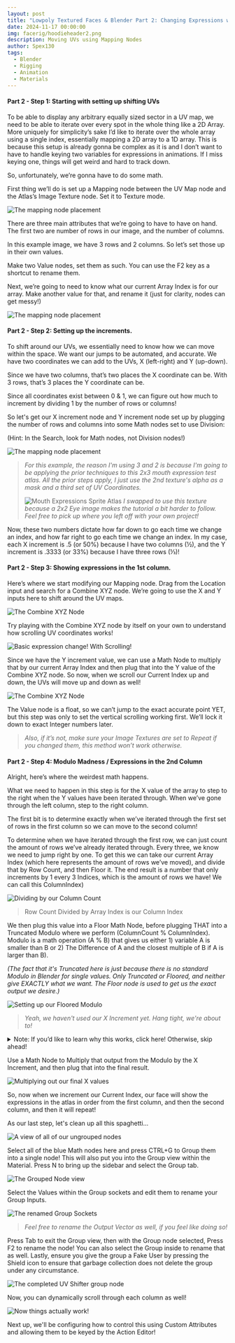```yaml
---
layout: post
title: "Lowpoly Textured Faces & Blender Part 2: Changing Expressions with Shifting UVs"
date: 2024-11-17 00:00:00
img: facerig/hoodieheader2.png
description: Moving UVs using Mapping Nodes
author: Spex130
tags:
  - Blender
  - Rigging
  - Animation
  - Materials
---
```

#### Part 2 - Step 1: Starting with setting up shifting UVs

To be able to display any arbitrary equally sized sector in a UV map, we need to be able to iterate over every spot in the whole thing like a 2D Array. More uniquely for simplicity’s sake I’d like to iterate over the whole array using a single index, essentially mapping a 2D array to a 1D array. This is because this setup is already gonna be complex as it is and I don’t want to have to handle keying two variables for expressions in animations. If I miss keying one, things will get weird and hard to track down.

  

So, unfortunately, we’re gonna have to do some math.

  

First thing we’ll do is set up a Mapping node between the UV Map node and the Atlas’s Image Texture node. Set it to Texture mode.

  

![The mapping node placement](/assets/img/facerig/mappingnode.png)

  

There are three main attributes that we’re going to have to have on hand. The first two are number of rows in our image, and the number of columns.  
  
In this example image, we have 3 rows and 2 columns. So let’s set those up in their own values.

Make two Value nodes, set them as such. You can use the F2 key as a shortcut to rename them.

Next, we’re going to need to know what our current  Array Index is for our array. Make another value for that, and rename it (just for clarity, nodes can get messy!)

![The mapping node placement](/assets/img/facerig/triplevalue.png)

#### Part 2 - Step 2: Setting up the increments.

To shift around our UVs, we essentially need to know how we can move within the space. We want our jumps to be automated, and accurate. We have two coordinates we can add to the UVs, X (left-right) and Y (up-down).

Since we have two columns, that’s two places the X coordinate can be. With 3 rows, that’s 3 places the Y coordinate can be.

Since all coordinates exist between 0 & 1, we can figure out how much to increment by dividing 1 by the number of rows or columns!


So let's get our X increment node and Y increment node set up by plugging the number of rows and columns into some Math nodes set to use Division:

  
(Hint: In the Search, look for Math nodes, not Division nodes!)  
  

![The mapping node placement](/assets/img/facerig/doubleincrement.png)

> *For this example, the reason I'm using 3 and 2 is because I'm going to be applying the prior techniques to this 2x3 mouth expression test atlas. All the prior steps apply, I just use the 2nd texture's alpha as a mask and a third set of UV Coordinates.*
> 
> ![Mouth Expressions Sprite Atlas](/assets/img/facerig/HoodieMouths.png)
> *I swapped to use this texture because a 2x2 Eye image makes the tutorial a bit harder to follow. Feel free to pick up where you left off with your own project!*

Now, these two numbers dictate how far down to go each time we change an index, and how far right to go each time we change an index. In my case, each X increment is .5 (or 50%) because I have two columns (½), and the Y increment is .3333 (or 33%) because I have three rows (⅓)!

  
  

#### Part 2 - Step 3: Showing expressions in the 1st column.

  

Here’s where we start modifying our Mapping node. Drag from the Location input and search for a Combine XYZ node. We’re going to use the X and Y inputs here to shift around the UV maps. 

![The Combine XYZ Node](/assets/img/facerig/combinexyz.png)

Try playing with the Combine XYZ node by itself on your own to understand how scrolling UV coordinates works!

  

![Basic expression change! With Scrolling!](/assets/img/facerig/FaceScrolling.gif)

  

Since we have the Y increment value, we can use a Math Node to multiply that by our current Array Index and then plug that into the Y value of the Combine XYZ node. So now, when we scroll our Current Index up and down, the UVs will move up and down as well!

  ![The Combine XYZ Node](/assets/img/facerig/yincrementmult.png)

The Value node is a float, so we can’t jump to the exact accurate point YET, but this step was only to set the vertical scrolling working first. We’ll lock it down to exact Integer numbers later.

> *Also, if it’s not, make sure your Image Textures are set to Repeat if you changed them, this method won’t work otherwise.*

  
  

#### Part 2 - Step 4: Modulo Madness / Expressions in the 2nd Column

Alright, here’s where the weirdest math happens.


What we need to happen in this step is for the X value of the array to step to the right when the Y values have been iterated through. When we’ve gone through the left column, step to the right column.

The first bit is to determine exactly when we’ve iterated through the first set of rows in the first column so we can move to the second column!

To determine when we have iterated through the first row, we can just count the amount of rows we’ve already iterated through. Every three, we know we need to jump right by one. To get this we can take our current Array Index (which here represents the amount of rows we’ve moved), and divide that by Row Count, and then Floor it. The end result is a number that only increments by 1 every 3 Indices, which is the amount of rows we have! We can call this ColumnIndex)

![Dividing by our Column Count](/assets/img/facerig/dividecolumncount.png)
> Row Count Divided by Array Index is our Column Index

We then plug this value into a Floor Math Node, before plugging THAT into a Truncated Modulo where we perform (ColumnCount % ColumnIndex). Modulo is a math operation (A % B) that gives us either 1) variable A is smaller than B or 2) The Difference of A and the closest multiple of B if A is larger than B).

*(The fact that it's Truncated here is just because there is no standard Modulo in Blender for single values. Only Truncated or Floored, and neither give EXACTLY what we want. The Floor node is used to get us the exact output we desire.)*

![Setting up our Floored Modulo](/assets/img/facerig/floormod.png)
> *Yeah, we haven't used our X Increment yet. Hang tight, we're about to!*

  
<details>
<summary> Note: If you’d like to learn why this works, click here! Otherwise, skip ahead!</summary>
  <hr>
  <p>
Let’s take a short detour to explain that. Because that was a confusing series of sentences. Math is better with examples.
<br>
</p><h3>Example 1</h3>
<br>
- Let’s say A = 8, and B = 3, and we’re taking A % B.
    
<blockquote>
- A is 8. The closest whole multiple of 3 to 8, is 6.
<br>
<br>
- The next multiple is 9, that’s too big. So we use 6.
<br>
<br>
- 8 - 6 = 2.
<br>    
- So 8 % 3 = 2.
  </blockquote>
<br>
This means 8 mod 3 is 2!
<br>
<p></p><hr>
<br>
<h3>Example 2</h3>
- Okay, what if A = 11 and B = 5?
<br>
<br>
  <blockquote>
- The closest whole multiple of 5 to 11 is 10.&nbsp;    
<br>
<br>
- The next multiple is 15, which is too big. So we use 10.
<br>
<br>
- 11 - 10 = 1
<br>
<br>
- So 11 % 5 = 1
  </blockquote>
<br>
<br>
That means 11 mod 5 is 1!
<br>
<br>
<hr>
Okay, now that I’ve given you the tiniest math primer of all time, let’s look at what we’re actually doing:
<br>
<br>
The two X values we can have in our test image are Column 1 (which is X index 0) or Column 2 (which is X Index 1).
<br>
<br>
That’s because X * 0 doesn’t move our UVs, and X * 1 moves our UVs over one column. Once we do X * 2, we’ve looped and we’re back where we started, because our X Increment size is 50% and (50% * 2) is 100%.
<br><br><br>
Because of that, the only two numbers we care about getting are 0 or 1. Let’s go through our Modulo process by hand to see what happens here.
<br><br><br>
  <h4>First Step</h4>
<blockquote>
- ColumnIndex is A, and A = 0. Here, we haven’t done anything yet, so ColumnCount is B, and B = 2.
<br><br><br>
- 0 is a special case, because 0 divided by anything is 0.
<br><br> 
- So 0 % 2 is 0.
<br><br><br>

</blockquote><h4>Second Step</h4><blockquote>
- When ColumnIndex is 1:
<br><br><br>
- 1 is smaller than 1, so we return A.
<br><br>   
- 1 % 2 = 1.
<br><br><br>

</blockquote><h4>Third Step</h4><blockquote>
- When ColumnIndex is 2
<br><br><br>
- 2 is exactly divisible by 2, so there is no remainder.
<br><br>
- 2 % 2 = 0
<br><br><br>

</blockquote><h4>Fourth Step</h4><blockquote>
- When ColumnIndex is 3
<br><br><br>
- 3’s closest multiple of 2 is….2.
<br><br>
- 3 - 2 is 1.
<br><br>
- So 3 % 2 = 1
<br><br><br>
</blockquote>
<h4>Fifth Step</h4>
<blockquote>
- When ColumnIndex is 4
<br><br><br>
- 4 is exactly divisible by 2.
<br><br>
- So, no remainder.
<br><br>
- 4 % 2 is 0.
  </blockquote>
<br><br>
...and so on.    
  
<br><br>
So if we look at this, as we increment the final horizontal result is either 0 or 1 every 3 rows we increment over. Which gives us EXACTLY the movement we need!
<br><br><br>
<p>So now that we've gone over that, let's get back to our actual tutorial.</p>
</details>

Use a Math Node to Multiply that output from the Modulo by the X Increment, and then plug that into the final result.

![Multiplying out our final X values](/assets/img/facerig/multxincrement.png)

So, now when we increment our Current Index, our face will show the expressions in the atlas in order from the first column, and then the second column, and then it will repeat!


As our last step, let's clean up all this spaghetti...

![A view of all of our ungrouped nodes](/assets/img/facerig/ungroupednodes.png)

Select all of the blue Math nodes here and press CTRL+G to Group them into a single node! This will also put you into the Group view within the Material. Press N to bring up the sidebar and select the Group tab.

![The Grouped Node view](/assets/img/facerig/groupview.png)

Select the Values within the Group sockets and edit them to rename your Group Inputs.

![The renamed Group Sockets](/assets/img/facerig/groupsockets.png)
> *Feel free to rename the Output Vector as well, if you feel like doing so!*


Press Tab to exit the Group view, then with the Group node selected, Press F2 to rename the node! You can also select the Group inside to rename that as well. Lastly, ensure you give the group a Fake User by pressing the Shield icon to ensure that garbage collection does not delete the group under any circumstance.

![The completed UV Shifter group node](/assets/img/facerig/completegroupnode.png)

Now, you can dynamically scroll through each column as well!

![Now things actually work!](/assets/img/facerig/FaceScrolling2.gif)

Next up, we'll be configuring how to control this using Custom Attributes and allowing them to be keyed by the Action Editor!